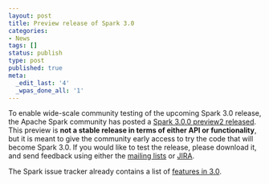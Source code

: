 ```yaml
---
layout: post
title: Preview release of Spark 3.0
categories:
- News
tags: []
status: publish
type: post
published: true
meta:
  _edit_last: '4'
  _wpas_done_all: '1'
---
```

To enable wide-scale community testing of the upcoming Spark 3.0 release, the Apache Spark community has posted a <a href="https://archive.apache.org/dist/spark/spark-3.0.0-preview2/">Spark 3.0.0 preview2 released</a>. This preview is <b>not a stable release in terms of either API or functionality</b>, but it is meant to give the community early access to try the code that will become Spark 3.0. If you would like to test the release, please download it, and send feedback using either the <a href="https://spark.apache.org/community.html">mailing lists</a> or <a href="https://issues.apache.org/jira/browse/SPARK/?selectedTab=com.atlassian.jira.jira-projects-plugin:summary-panel">JIRA</a>.

The Spark issue tracker already contains a list of <a href="https://issues.apache.org/jira/browse/SPARK-26078?jql=statusCategory%20%3D%20done%20AND%20project%20%3D%2012315420%20AND%20fixVersion%20%3D%2012339177%20ORDER%20BY%20priority%20DESC%2C%20key%20ASC">features in 3.0</a>.